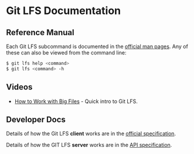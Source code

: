 # Git LFS Documentation

## Reference Manual

Each Git LFS subcommand is documented in the [official man pages](man). Any of
these can also be viewed from the command line:

```bash
$ git lfs help <command>
$ git lfs <command> -h
```
## Videos

* [How to Work with Big Files](https://www.youtube.com/watch?v=uLR1RNqJ1Mw) -
Quick intro to Git LFS.

## Developer Docs

Details of how the Git LFS **client** works are in the [official specification](spec.md).

Details of how the GIT LFS **server** works are in the [API specification](api).
